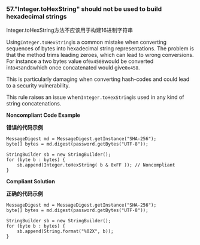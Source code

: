 ### 57."Integer.toHexString" should not be used to build hexadecimal strings

Integer.toHexString方法不应该用于构建16进制字符串

Using`Integer.toHexString`is a common mistake when converting sequences of bytes into hexadecimal string representations. The problem is that the method trims leading zeroes, which can lead to wrong conversions. For instance a two bytes value of`0x4508`would be converted into`45`and`8`which once concatenated would give`0x458`.

This is particularly damaging when converting hash-codes and could lead to a security vulnerability.

This rule raises an issue when`Integer.toHexString`is used in any kind of string concatenations.



**Noncompliant Code Example**

**错误的代码示例**

```
MessageDigest md = MessageDigest.getInstance("SHA-256");
byte[] bytes = md.digest(password.getBytes("UTF-8"));

StringBuilder sb = new StringBuilder();
for (byte b : bytes) {
    sb.append(Integer.toHexString( b & 0xFF )); // Noncompliant
}
```

**Compliant Solution**

**正确的代码示例**


```
MessageDigest md = MessageDigest.getInstance("SHA-256");
byte[] bytes = md.digest(password.getBytes("UTF-8"));

StringBuilder sb = new StringBuilder();
for (byte b : bytes) {
    sb.append(String.format("%02X", b));
}
```
